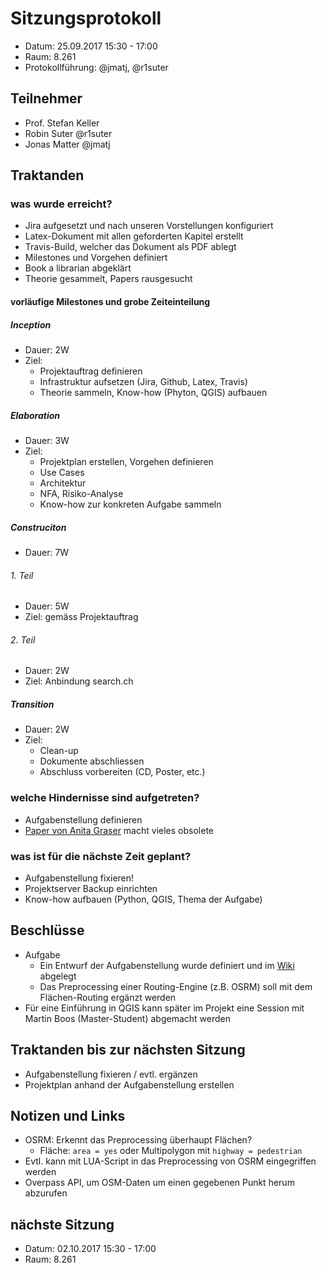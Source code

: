 # Sitzungsprotokoll

* Datum: 25.09.2017 15:30 - 17:00
* Raum: 8.261
* Protokollführung: @jmatj, @r1suter

## Teilnehmer

* Prof. Stefan Keller
* Robin Suter @r1suter
* Jonas Matter @jmatj

## Traktanden

### was wurde erreicht?

* Jira aufgesetzt und nach unseren Vorstellungen konfiguriert
* Latex-Dokument mit allen geforderten Kapitel erstellt
* Travis-Build, welcher das Dokument als PDF ablegt
* Milestones und Vorgehen definiert
* Book a librarian abgeklärt
* Theorie gesammelt, Papers rausgesucht

#### vorläufige Milestones und grobe Zeiteinteilung

##### Inception
* Dauer: 2W
* Ziel:
  * Projektauftrag definieren
  * Infrastruktur aufsetzen (Jira, Github, Latex, Travis)
  * Theorie sammeln, Know-how (Phyton, QGIS) aufbauen

##### Elaboration
* Dauer: 3W
* Ziel:
  * Projektplan erstellen, Vorgehen definieren
  * Use Cases
  * Architektur
  * NFA, Risiko-Analyse
  * Know-how zur konkreten Aufgabe sammeln

##### Construciton
* Dauer: 7W

###### 1. Teil
* Dauer: 5W
* Ziel: gemäss Projektauftrag  

###### 2. Teil
* Dauer: 2W
* Ziel: Anbindung search.ch

##### Transition
* Dauer: 2W
* Ziel:
  * Clean-up
  * Dokumente abschliessen
  * Abschluss vorbereiten (CD, Poster, etc.)


### welche Hindernisse sind aufgetreten?

* Aufgabenstellung definieren
 * [Paper von Anita Graser](https://www.researchgate.net/publication/305272744_Integrating_Open_Spaces_into_OpenStreetMap_Routing_Graphs_for_Realistic_Crossing_Behaviour_in_Pedestrian_Navigation) macht vieles obsolete

### was ist für die nächste Zeit geplant?

* Aufgabenstellung fixieren!
* Projektserver Backup einrichten
* Know-how aufbauen (Python, QGIS, Thema der Aufgabe)

## Beschlüsse
* Aufgabe
    * Ein Entwurf der Aufgabenstellung wurde definiert und im [Wiki](https://wiki.hsr.ch/StefanKeller/SA_HS17_Suter_Matter_Aufgabenstellung) abgelegt
    * Das Preprocessing einer Routing-Engine (z.B. OSRM) soll mit dem Flächen-Routing ergänzt werden
* Für eine Einführung in QGIS kann später im Projekt eine Session mit Martin Boos (Master-Student) abgemacht werden

## Traktanden bis zur nächsten Sitzung
- Aufgabenstellung fixieren / evtl. ergänzen
- Projektplan anhand der Aufgabenstellung erstellen

## Notizen und Links
- OSRM: Erkennt das Preprocessing überhaupt Flächen?
    - Fläche: `area = yes` oder Multipolygon mit `highway = pedestrian`
- Evtl. kann mit LUA-Script in das Preprocessing von OSRM eingegriffen werden
- Overpass API, um OSM-Daten um einen gegebenen Punkt herum abzurufen

## nächste Sitzung

* Datum: 02.10.2017 15:30 - 17:00
* Raum: 8.261
